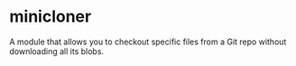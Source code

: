 # minicloner
A module that allows you to checkout specific files from a Git repo without downloading all its blobs.
